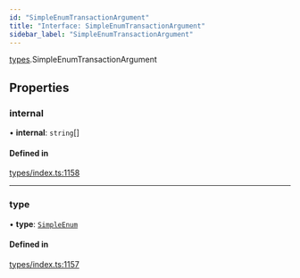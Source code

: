 ```yaml
---
id: "SimpleEnumTransactionArgument"
title: "Interface: SimpleEnumTransactionArgument"
sidebar_label: "SimpleEnumTransactionArgument"
---
```


[types](../../../modules/Types/Types.md).SimpleEnumTransactionArgument

## Properties

### internal

• **internal**: `string`[]

#### Defined in

[types/index.ts:1158](https://github.com/PolymeshAssociation/polymesh-sdk/blob/5a778578/src/types/index.ts#L1158)

___

### type

• **type**: [`SimpleEnum`](../../../enums/Types/TransactionArgumentType/TransactionArgumentType.md#simpleenum)

#### Defined in

[types/index.ts:1157](https://github.com/PolymeshAssociation/polymesh-sdk/blob/5a778578/src/types/index.ts#L1157)
